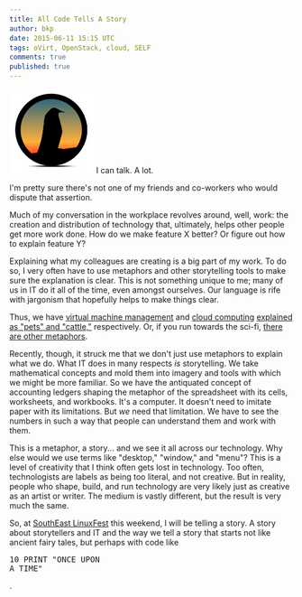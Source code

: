 ```yaml
---
title: All Code Tells A Story
author: bkp
date: 2015-06-11 15:15 UTC
tags: oVirt, OpenStack, cloud, SELF
comments: true
published: true
---
```

![SELF logo](/images/blog/self-logo.png) I can talk. A lot.

I'm pretty sure there's not one of my friends and co-workers who would dispute that assertion. 

Much of my conversation in the workplace revolves around, well, work: the creation and distribution of technology that, ultimately, helps other people get more work done. How do we make feature X better? Or figure out how to explain feature Y?

Explaining what my colleagues are creating is a big part of my work. To do so, I very often have to use metaphors and other storytelling tools to make sure the explanation is clear. This is not something unique to me; many of us in IT do it all of the time, even amongst ourselves. Our language is rife with jargonism that hopefully helps to make things clear.

Thus, we have [virtual machine management](http://ovirt.org) and [cloud computing](https://www.rdoproject.org/) [explained as "pets" and "cattle,"](http://www.slideshare.net/randybias/pets-vs-cattle-the-elastic-cloud-story) respectively. Or, if you run towards the sci-fi, [there are other metaphors](https://youtu.be/-oikiZ6COQk).

Recently, though, it struck me that we don't just use metaphors to explain what we do. What IT does in many respects *is* storytelling. We take mathematical concepts and mold them into imagery and tools with which we might be more familiar. So we have the antiquated concept of accounting ledgers shaping the metaphor of the spreadsheet with its cells, worksheets, and workbooks. It's a computer. It doesn't need to imitate paper with its limitations. But *we* need that limitation. We have to see the numbers in such a way that people can understand them and work with them.

This is a metaphor, a story... and we see it all across our technology. Why else would we use terms like "desktop," "window," and "menu"? This is a level of creativity that I think often gets lost in technology. Too often, technologists are labels as being too literal, and not creative. But in reality, people who shape, build, and run technology are very likely just as creative as an artist or writer. The medium is vastly different, but the result is very much the same.

So, at [SouthEast LinuxFest](http://www.southeastlinuxfest.org/) this weekend, I will be telling a story. A story about storytellers and IT and the way we tell a story that starts not like ancient fairy tales, but perhaps with code like <pre>10 PRINT "ONCE UPON A TIME"</pre>.


